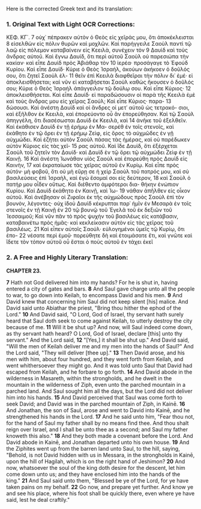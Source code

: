 Here is the corrected Greek text and its translation:

### 1. Original Text with Light OCR Corrections:

ΚΕΦ. ΚΓ΄.
7 οὐχ᾽ πέπρακεν αὐτὸν ὁ Θεὸς εἰς χεῖράς μου, ὅτι ἀποκέκλεισται
8 εἰσελθὼν εἰς πόλιν θυρῶν καὶ μοχλῶν. Καὶ παρήγγειλε Σαοὺλ
   παντὶ τῷ λαῷ εἰς πόλεμον καταβαίνειν εἰς Κεειλὰ, συνέχειν τὸν
9 Δαυὶδ καὶ τοὺς ἄνδρας αὐτοῦ. Καὶ ἔγνω Δαυίδ, ὅτι περὶ αὐτοῦ
   Σαοὺλ οὐ παρεσιώπα τὴν κακίαν· καὶ εἶπε Δαυὶδ πρὸς Ἀβιάθαρ τὸν
10 ἱερέα· προσάγαγε τὸ Ἐφούδ Κυρίου. Καὶ εἶπε Δαυίδ· Κύριε ὁ
   Θεὸς Ἰσραήλ, ἀκούων ἀκήκοεν ὁ δοῦλός σου, ὅτι ζητεῖ Σαοὺλ ἐλ-
11 θεῖν ἐπὶ Κεειλὰ διαφθεῖραι τὴν πόλιν δι᾽ ἐμέ· εἰ ἀποκλεισθήσεται;
   καὶ νῦν εἰ καταβήσεται Σαοὺλ καθὼς ἤκουσεν ὁ δοῦλός σου;
   Κύριε ὁ Θεὸς Ἰσραήλ ἀπάγγειλον τῷ δούλῳ σου. Καὶ εἶπε Κύριος·
12 ἀποκλεισθήσεται. Καὶ εἶπε Δαυίδ· εἰ παραδώσουσιν οἱ παρὰ τῆς Κεειλὰ
   ἐμὲ καὶ τοὺς ἄνδρας μου εἰς χεῖρας Σαούλ; Καὶ εἶπε Κύριος· παρα-
13 δώσουσι. Καὶ ἀνέστη Δαυὶδ καὶ οἱ ἄνδρες οἱ μετ᾽ αὐτοῦ ὡς τετρακό-
   σιοι, καὶ ἐξῆλθον ἐκ Κεειλὰ, καὶ ἐπορεύοντο οὗ ἂν ἐπορεύθησαν.
   Καὶ τῷ Σαοὺλ ἀπηγγέλη, ὅτι διασέσωσται Δαυὶδ ἐκ Κεειλὰ, καὶ
14 ἀνῆκε τοῦ ἐξελθεῖν. Καὶ ἐκάθισεν Δαυὶδ ἐν τῇ ἐρήμῳ ἐν Μα-
   σερέθ ἐν τοῖς στενοῖς, καὶ ἐκάθητο ἐν τῷ ὄρει ἐν τῇ ἐρήμῳ Ζεὶφ,
   εἰς ὄρος τὸ αὐχμῶδες ἐν γῇ αὐχμώδει. Καὶ ἐζήτει αὐτὸν Σαοὺλ
   πάσας τὰς ἡμέρας, καὶ οὐ παρέδωκεν αὐτὸν Κύριος εἰς τὰς χεῖ-
15 ρας αὐτοῦ. Καὶ ἴδε Δαυὶδ, ὅτι ἐξέρχεται Σαοὺλ τοῦ ζητεῖν τὸν
   Δαυίδ· καὶ Δαυὶδ ἐν τῷ ὄρει τῷ αὐχμώδει Ζεὶφ ἐν τῇ Καινῇ.
16 Καὶ ἀνέστη Ἰωνάθαν υἱὸς Σαοὺλ καὶ ἐπορεύθη πρὸς Δαυὶδ εἰς Καινὴν,
17 καὶ ἐκραταίωσε τὰς χεῖρας αὐτοῦ ἐν Κυρίῳ. Καὶ εἶπε πρὸς αὑτόν·
   μὴ φοβοῦ, ὅτι οὐ μὴ εὕρῃ σε ἡ χεὶρ Σαοὺλ τοῦ πατρός μου,
   καὶ σὺ βασιλεύσεις ἐπὶ Ἰσραὴλ, καὶ ἐγὼ ἔσομαί σοι εἰς δεύτερον,
18 καὶ Σαοὺλ ὁ πατήρ μου οἶδεν οὕτως. Καὶ διέθεντο ἀμφότεροι δια-
   θήκην ἐνώπιον Κυρίου. Καὶ Δαυὶδ ἐκάθητο ἐν Καινῇ, καὶ Ἰω-
19 νάθαν ἀπῆλθεν εἰς οἶκον αὐτοῦ. Καὶ ἀνέβησαν οἱ Ζιφαῖοι ἐκ τῆς
   αὐχμώδους πρὸς Σαοὺλ ἐπὶ τὸν βουνὸν, λέγοντες· οὐχ ἰδοὺ Δαυὶδ
   κέκρυπται παρ᾽ ἡμῖν ἐν Μεσαρὰ ἐν τοῖς στενοῖς ἐν τῇ Καινῇ ἐν
20 τῷ βουνῷ τοῦ Ἐγελᾶ τοῦ ἐκ δεξιῶν τοῦ Ἰεσσαιμοῦ; Καὶ νῦν
   πᾶν τὸ πρὸς ψυχὴν τοῦ βασιλέως εἰς κατάβασιν, καταβαινέτω
   πρὸς ἡμᾶς· καὶ κεκλείκασιν αὐτὸν εἰς τὰς χεῖρας τοῦ βασιλέως.
21 Καὶ εἶπεν αὐτοῖς Σαούλ· εὐλογημένοι ὑμεῖς τῷ Κυρίῳ, ὅτι ἐπο-
22 νέσατε περὶ ἐμοῦ· πορεύθητε δὴ καὶ ἑτοιμάσατε ἔτι, καὶ γνῶτε
   καὶ ἴδετε τὸν τόπον αὐτοῦ οὗ ἔσται ὁ ποὺς αὐτοῦ ἐν τάχει ἐκεῖ

### 2. A Free and Highly Literary Translation:

**CHAPTER 23.**

**7** Hath not God delivered him into my hands? For he is shut in, having entered a city of gates and bars.
**8** And Saul gave charge unto all the people to war, to go down into Keilah, to encompass David and his men.
**9** And David knew that concerning him Saul did not keep silent [his] malice. And David said unto Abiathar the priest, "Bring thou hither the ephod of the Lord."
**10** And David said, "O Lord, God of Israel, thy servant hath surely heard that Saul doth seek to come against Keilah, to utterly destroy the city because of me.
**11** Will it be shut up? And now, will Saul indeed come down, as thy servant hath heard? O Lord, God of Israel, declare [this] unto thy servant." And the Lord said,
**12** "[Yes,] it shall be shut up." And David said, "Will the men of Keilah deliver me and my men into the hands of Saul?" And the Lord said, "They will deliver [thee up]."
**13** Then David arose, and his men with him, about four hundred, and they went forth from Keilah, and went whithersoever they might go. And it was told unto Saul that David had escaped from Keilah, and he forbare to go forth.
**14** And David abode in the wilderness in Masareth, within the strongholds, and he dwelt in the mountain in the wilderness of Ziph, even unto the parched mountain in a parched land. And Saul sought him all the days, but the Lord did not deliver him into his hands.
**15** And David perceived that Saul was come forth to seek David; and David was in the parched mountain of Ziph, in Kainē.
**16** And Jonathan, the son of Saul, arose and went to David into Kainē, and he strengthened his hands in the Lord.
**17** And he said unto him, "Fear thou not, for the hand of Saul my father shall by no means find thee. And thou shalt reign over Israel, and I shall be unto thee as a second; and Saul my father knoweth this also."
**18** And they both made a covenant before the Lord. And David abode in Kainē, and Jonathan departed unto his own house.
**19** And the Ziphites went up from the barren land unto Saul, to the hill, saying, "Behold, is not David hidden with us in Messara, in the strongholds in Kainē, upon the hill of Hagilah, which is on the right hand of Jeshimon?
**20** And now, whatsoever the soul of the king doth desire for the descent, let him come down unto us; and they have enclosed him into the hands of the king."
**21** And Saul said unto them, "Blessed be ye of the Lord, for ye have taken pains on my behalf.
**22** Go now, and prepare yet further. And know ye and see his place, where his foot shall be quickly there, even where ye have said, lest he deal craftily."